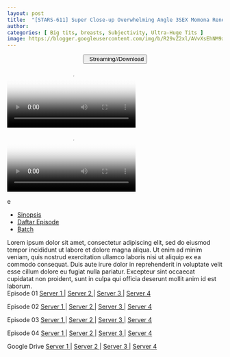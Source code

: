 ```yaml
---
layout: post
title:  "[STARS-611] Super Close-up Overwhelming Angle 3SEX Momona Renen SODstar 1 in a million"
author: 
categories: [ Big tits, breasts, Subjectivity, Ultra-Huge Tits ]
image: https://blogger.googleusercontent.com/img/b/R29vZ2xl/AVvXsEhNM9x9d_lBs0BhsdmbuBG5C5hOcY86kk-Spln-bzOvj0MqP6NMBCxikZWxw6NW9tZwAFJcjMT9ElbMZT_j1GTkZDBOA2b-P95GEp8Zij7YzjM4lRWJVXZa7YA5v4HsPrJLBiInSoEc97h7jJjVBwCwfg3BHtC5r-5KKyxRuaZMPvldRXDADaa3efYC/s1600/1stars611pl.jpg
---
```


<center>
<a href="/svr/stars-611">
<button class="btn btn-outline-dark py-2 px-5 d-block w-100 show-comments"><i class="fa fa-external-link"></i> &nbsp; Streaming//Download</button>
</a>
</center>

<video class='js-player' poster="https://blogger.googleusercontent.com/img/b/R29vZ2xl/AVvXsEhNM9x9d_lBs0BhsdmbuBG5C5hOcY86kk-Spln-bzOvj0MqP6NMBCxikZWxw6NW9tZwAFJcjMT9ElbMZT_j1GTkZDBOA2b-P95GEp8Zij7YzjM4lRWJVXZa7YA5v4HsPrJLBiInSoEc97h7jJjVBwCwfg3BHtC5r-5KKyxRuaZMPvldRXDADaa3efYC/s1600/1stars611pl.jpg" controls playsinline>
  <source src="https://fvs.io/redirector?token=YjR2V0NHV1pxY081SG5Iall3SjFSNEp2S04vR1ZHM01zbDc4S2lTSDVuNlZhUnlTWE5nL0FRc2ZhQTl6THlpdzRpaDQ1dy9VampFWjIxNnhlemZvSWlSSWljMHFnZi81WkFqc3NkdXdiT3VBWXlKY0FZTUxxY0l4UGpXZDhZUmw1Z3FXdnBqbS8xTzJuRGxqN1VHZUFBVXFZSFpVVmpNUDo2cHRnenRLQlo0Kzc2N3FwZ1VqSzRBPT05ZAP" type="video/mp4">
</video>

<video class='js-player' poster="https://blogger.googleusercontent.com/img/b/R29vZ2xl/AVvXsEhNM9x9d_lBs0BhsdmbuBG5C5hOcY86kk-Spln-bzOvj0MqP6NMBCxikZWxw6NW9tZwAFJcjMT9ElbMZT_j1GTkZDBOA2b-P95GEp8Zij7YzjM4lRWJVXZa7YA5v4HsPrJLBiInSoEc97h7jJjVBwCwfg3BHtC5r-5KKyxRuaZMPvldRXDADaa3efYC/s1600/1stars611pl.jpg" controls playsinline>
  <source src="https://cdn77-vid-mp4.xnxx-cdn.com/2DJ-2RiJzqNUjROXneEurQ==,1655570616/videos/mp4/a/3/6/xvideos.com_a36fce3e162a9c2b2f8a18b111f1cac4.mp4?ui=MzYuODIuOTguMjUzLS92aWRlby11M2tnaGVjLzNfb3Jhbmdfc2FuZ2VfLQ==" type="video/mp4">
</video>

e

<div id='utb'>
<ul id='udltb'>
<li><a href='#tab1'>Sinopsis</a></li>
<li><a href='#tab2'>Daftar Episode</a></li>
<li><a href='#tab3'>Batch</a></li>
</ul>
<div id='udlctn'>
<div id='tab1'>
<!--- Sinopsis Start ---> Lorem ipsum dolor sit amet, consectetur adipiscing elit, sed do eiusmod tempor incididunt ut labore et dolore magna aliqua. Ut enim ad minim veniam, quis nostrud exercitation ullamco laboris nisi ut aliquip ex ea commodo consequat. Duis aute irure dolor in reprehenderit in voluptate velit esse cillum dolore eu fugiat nulla pariatur. Excepteur sint occaecat cupidatat non proident, sunt in culpa qui officia deserunt mollit anim id est laborum. <!--- Sinopsis End --->
</div>
<div id='tab2'>
<!--- Daftar Episode Start --->
Episode 01
<a href="#url" target="_blank" rel="nofollow"> Server 1 </a> | <a href="#url" target="_blank" rel="nofollow"> Server 2 </a> | <a href="#url" target="_blank" rel="nofollow"> Server 3 </a> | <a href="#url" target="_blank" rel="nofollow"> Server 4 </a>

Episode 02
<a href="#url" target="_blank" rel="nofollow"> Server 1 </a> | <a href="#url" target="_blank" rel="nofollow"> Server 2 </a> | <a href="#url" target="_blank" rel="nofollow"> Server 3 </a> | <a href="#url" target="_blank" rel="nofollow"> Server 4 </a>

Episode 03
<a href="#url" target="_blank" rel="nofollow"> Server 1 </a> | <a href="#url" target="_blank" rel="nofollow"> Server 2 </a> | <a href="#url" target="_blank" rel="nofollow"> Server 3 </a> | <a href="#url" target="_blank" rel="nofollow"> Server 4 </a>

Episode 04
<a href="#url" target="_blank" rel="nofollow"> Server 1 </a> | <a href="#url" target="_blank" rel="nofollow"> Server 2 </a> | <a href="#url" target="_blank" rel="nofollow"> Server 3 </a> | <a href="#url" target="_blank" rel="nofollow"> Server 4 </a>

<!--- Daftar Episode End --->
</div>
<div id='tab3'>
<!--- Batch Start --->
Google Drive
<a href="#url" target="_blank" rel="nofollow"> Server 1 </a> | <a href="#url" target="_blank" rel="nofollow"> Server 2 </a> | <a href="#url" target="_blank" rel="nofollow"> Server 3 </a> | <a href="#url" target="_blank" rel="nofollow"> Server 4 </a>
<!--- Batch End --->
</div>
</div>
</div>
